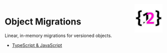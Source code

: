 <img src="./assets/logo.svg" height="90" align="right">

# Object Migrations

Linear, in-memory migrations for versioned objects.

- [TypeScript & JavaScript](./ts/object-migrations/)
